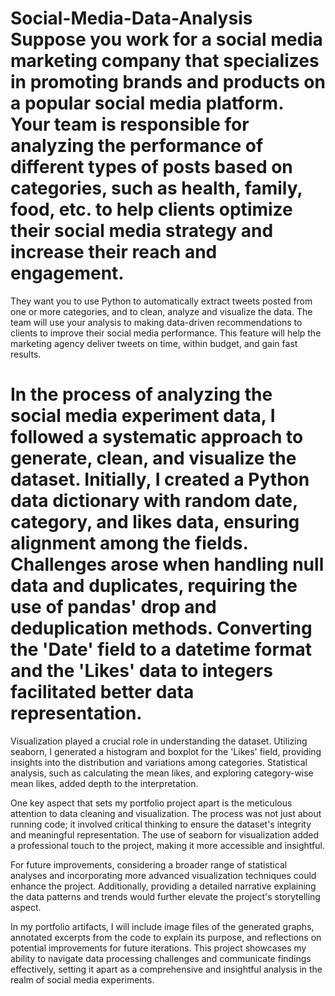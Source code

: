 # Social-Media-Data-Analysis Suppose you work for a social media marketing company that specializes in promoting brands and products on a popular social media platform. Your team is responsible for analyzing the performance of different types of posts based on categories, such as health, family, food, etc. to help clients optimize their social media strategy and increase their reach and engagement.  

They want you to use Python to automatically extract tweets posted from one or more categories, and to clean, analyze and visualize the data. The team will use your analysis to  making data-driven recommendations to clients to improve their social media performance. This feature will help the marketing agency deliver tweets on time, within budget, and gain fast results.

# In the process of analyzing the social media experiment data, I followed a systematic approach to generate, clean, and visualize the dataset. Initially, I created a Python data dictionary with random date, category, and likes data, ensuring alignment among the fields. Challenges arose when handling null data and duplicates, requiring the use of pandas' drop and deduplication methods. Converting the 'Date' field to a datetime format and the 'Likes' data to integers facilitated better data representation.

Visualization played a crucial role in understanding the dataset. Utilizing seaborn, I generated a histogram and boxplot for the 'Likes' field, providing insights into the distribution and variations among categories. Statistical analysis, such as calculating the mean likes, and exploring category-wise mean likes, added depth to the interpretation.

One key aspect that sets my portfolio project apart is the meticulous attention to data cleaning and visualization. The process was not just about running code; it involved critical thinking to ensure the dataset's integrity and meaningful representation. The use of seaborn for visualization added a professional touch to the project, making it more accessible and insightful.

For future improvements, considering a broader range of statistical analyses and incorporating more advanced visualization techniques could enhance the project. Additionally, providing a detailed narrative explaining the data patterns and trends would further elevate the project's storytelling aspect.

In my portfolio artifacts, I will include image files of the generated graphs, annotated excerpts from the code to explain its purpose, and reflections on potential improvements for future iterations. This project showcases my ability to navigate data processing challenges and communicate findings effectively, setting it apart as a comprehensive and insightful analysis in the realm of social media experiments.

